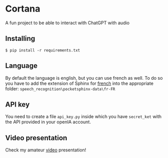 # Cortana
 A fun project to be able to interact with ChatGPT with audio


## Installing
```
$ pip install -r requirements.txt
```

## Language

By default the language is english, but you can use french as well. To do so you have to add the extension of Sphinx for [french](https://github.com/Uberi/speech_recognition/blob/master/reference/pocketsphinx.rst) into the appropriate folder: `speech_recognition\pocketsphinx-data\fr-FR`

## API key
You need to create a file `api_key.py` inside which you have `secret_ket` with the API provided in your openIA account. 

## Video presentation

Check my amateur [video](https://www.youtube.com/watch?v=YgMneXOTPj8) presentation! 
